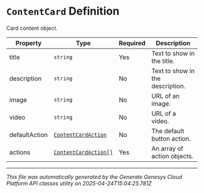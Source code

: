 # `ContentCard` Definition

Card content object.

| Property | Type | Required | Description |
|----------|------|----------|-------------|
| title | `string` | Yes | Text to show in the title. |
| description | `string` | No | Text to show in the description. |
| image | `string` | No | URL of an image. |
| video | `string` | No | URL of a video. |
| defaultAction | [`ContentCardAction`](contentcardaction-definition.md) | No | The default button action. |
| actions | [`ContentCardAction[]`](contentcardaction-definition.md) | Yes | An array of action objects. |

---

*This file was automatically generated by the Generate Genesys Cloud Platform API classes utility on 2025-04-24T15:04:25.781Z*